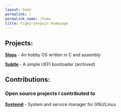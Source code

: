 ```yaml
---
layout: home
permalink: /
permalink_name: /home
title: Pigmy-penguin Homepage
---
```


## Projects:
[**Slops**](https://github.com/Slops64/slops) - An hobby OS written in C and assembly

[**Subtle**](https://github.com/Pigmy-penguin/Subtle)  - A simple UEFI bootloader (archived) 

## Contributions:
### Open source projects I contributed to

[**Systemd**](https://github.com/Pigmy-penguin/systemd) - System and service manager for GNU/Linux

